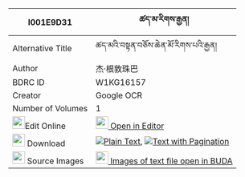 |I001E9D31|ཚད་མ་རིགས་རྒྱན། 
| --- | --- 
|Alternative Title |ཚད་མའི་བསྟན་བཅོས་ཆེན་མོ་རིགས་པའི་རྒྱན།
|Author| 杰·根敦珠巴
|BDRC ID | W1KG16157
|Creator | Google OCR
|Number of Volumes| 1
|<img width="25" src="https://img.icons8.com/color/25/000000/edit-property.png">Edit Online| [<img width="25" src="https://avatars.githubusercontent.com/u/45091458?s=200&v=4"> Open in Editor](http://editor.openpecha.org/I001E9D31)
|<img width="25" src="https://img.icons8.com/fluent/48/000000/download-2.png"/>  Download | [![](https://img.icons8.com/color/20/000000/txt.png)Plain Text](https://github.com/Openpecha/I001E9D31/releases/download/v1/tsema_rik_gyen_plain_I001E9D31.zip), [![](https://img.icons8.com/color/20/000000/txt.png)Text with Pagination](https://github.com/Openpecha/I001E9D31/releases/download/v1/tsema_rik_gyen_pages_I001E9D31.zip)
|<img width="25" src="https://img.icons8.com/plasticine/100/000000/pictures-folder.png"/>  Source Images | [<img width="25" src="https://library.bdrc.io/icons/BUDA-small.svg"> Images of text file open in BUDA](https://library.bdrc.io/show/bdr:W1KG16157)